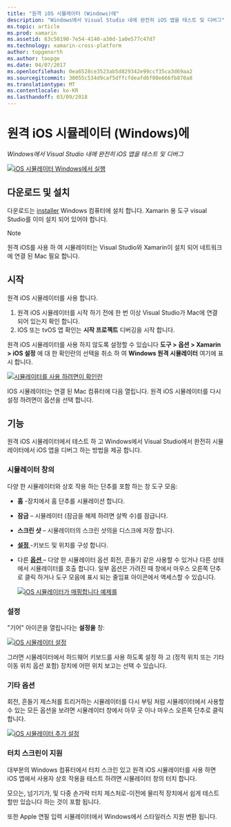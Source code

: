 ```yaml
---
title: "원격 iOS 시뮬레이터 (Windows)에"
description: "Windows에서 Visual Studio 내에 완전히 iOS 앱을 테스트 및 디버그"
ms.topic: article
ms.prod: xamarin
ms.assetid: 63c50190-7e54-4140-a30d-1a0e577c47d7
ms.technology: xamarin-cross-platform
author: topgenorth
ms.author: toopge
ms.date: 04/07/2017
ms.openlocfilehash: 0ea6528ce3523ab5d829342e99ccf35ca3d69aa2
ms.sourcegitcommit: 30055c534d9caf5dffcfdeafd6f08e666fb870a8
ms.translationtype: MT
ms.contentlocale: ko-KR
ms.lasthandoff: 03/09/2018
---
```

# <a name="remoted-ios-simulator-for-windows"></a>원격 iOS 시뮬레이터 (Windows)에

_Windows에서 Visual Studio 내에 완전히 iOS 앱을 테스트 및 디버그_

[![](ios-simulator-images/hero-sml.png "iOS 시뮬레이터 Windows에서 실행")](ios-simulator-images/hero.png#lightbox)

## <a name="download-and-install"></a>다운로드 및 설치

다운로드는 [installer](https://dl.xamarin.com/xamarin-simulator/Xamarin.Simulator.Installer.msi) Windows 컴퓨터에 설치 합니다. Xamarin 용 도구 visual Studio를 이미 설치 되어 있어야 합니다.

> [!NOTE]
> 원격 iOS를 사용 하 여 시뮬레이터는 Visual Studio와 Xamarin이 설치 되어 네트워크에 연결 된 Mac 필요 합니다.

## <a name="getting-started"></a>시작

원격 iOS 시뮬레이터를 사용 합니다.

1. 원격 iOS 시뮬레이터를 시작 하기 전에 한 번 이상 Visual Studio가 Mac에 연결 되어 있는지 확인 합니다.
2. IOS 또는 tvOS 앱 확인는 **시작 프로젝트** 디버깅을 시작 합니다.

원격 iOS 시뮬레이터를 사용 하지 않도록 설정할 수 있습니다 **도구 > 옵션 > Xamarin > iOS 설정** 에 대 한 확인란의 선택을 취소 하 여 **Windows 원격 시뮬레이터** 여기에 표시 합니다.

[![](ios-simulator-images/options-sml.png "시뮬레이터를 사용 하려면이 확인란")](ios-simulator-images/options.png#lightbox)

IOS 시뮬레이터는 연결 된 Mac 컴퓨터에 다음 열립니다. 원격 iOS 시뮬레이터를 다시 설정 하려면이 옵션을 선택 합니다.

## <a name="features"></a>기능

원격 iOS 시뮬레이터에서 테스트 하 고 Windows에서 Visual Studio에서 완전히 시뮬레이터에서 iOS 앱을 디버그 하는 방법을 제공 합니다.

### <a name="simulator-window"></a>시뮬레이터 창의

다양 한 시뮬레이터와 상호 작용 하는 단추를 포함 하는 창 도구 모음:

- **홈** -장치에서 홈 단추를 시뮬레이션 합니다.
- **잠금** – 시뮬레이터 (잠금을 해제 하려면 살짝 수)를 잠급니다.
- **스크린 샷** – 시뮬레이터의 스크린 샷의을 디스크에 저장 합니다.
- [**설정** ](#settings) -키보드 및 위치를 구성 합니다.
 - 다른 [ **옵션** ](#options) – 다양 한 시뮬레이터 옵션 회전, 흔들기 같은 사용할 수 있거나 다른 상태에서 시뮬레이터를 호출 합니다. 일부 옵션은 가려진 때 창에서 마우스 오른쪽 단추로 클릭 하거나 도구 모음에 표시 되는 줄임표 아이콘에서 액세스할 수 있습니다.

    [![](ios-simulator-images/maps-app-sml.png "iOS 시뮬레이터가 매핑합니다 예제를")](ios-simulator-images/maps-app.png#lightbox)


### <a name="settings"></a>설정

"기어" 아이콘을 열립니다는 **설정을** 창:

[![](ios-simulator-images/settings-sml.png "iOS 시뮬레이터 설정")](ios-simulator-images/settings.png#lightbox)

그러면 시뮬레이터에서 하드웨어 키보드를 사용 하도록 설정 하 고 (정적 위치 또는 기타 이동 위치 옵션 포함) 장치에 어떤 위치 보고는 선택 수 있습니다.



### <a name="other-options"></a>기타 옵션

회전, 흔들기 제스처를 트리거하는 시뮬레이터를 다시 부팅 처럼 시뮬레이터에서 사용할 수 있는 모든 옵션을 보려면 시뮬레이터 창에서 아무 곳 이나 마우스 오른쪽 단추로 클릭 합니다.

[![](ios-simulator-images/more-sml.png "iOS 시뮬레이터 추가 설정")](ios-simulator-images/more.png#lightbox)

### <a name="touchscreen-support"></a>터치 스크린이 지원

대부분의 Windows 컴퓨터에서 터치 스크린 있고 원격 iOS 시뮬레이터를 사용 하면 iOS 앱에서 사용자 상호 작용을 테스트 하려면 시뮬레이터 창의 터치 합니다.

모으는, 넘기기가, 및 다중 손가락 터치 제스처로-이전에 물리적 장치에서 쉽게 테스트할만 있습니다 하는 것이 포함 됩니다.

또한 Apple 연필 입력 시뮬레이터에서 Windows에서 스타일러스 지원 변환 됩니다.

<!--
<a name="knownissues" />

# Known Issues

 - Apple Watch devices may show in the Visual Studio device list, but are not yet supported.
 - Launching in **Release** mode may also start Apple’s simulator on the networked Mac.
 - Closing the remote iOS Simulator on Windows will not immediately stop debugging in Visual Studio. Stop debugging manually from the menu or the red button.
 - Opening too many different simulators simultaneously will produce unexpected results.
 - Exception of type `Foundation.NSErrorException` may be thrown while launching Simulators. Workaround is to kill csproxy (server process) on the Mac host and re-deploy to the simulator.
 - Performance may be slower when using Xcode 8
-->

